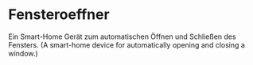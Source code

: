 # Fensteroeffner
Ein Smart-Home Gerät zum automatischen Öffnen und Schließen des Fensters. (A smart-home device for automatically opening and closing a window.)
